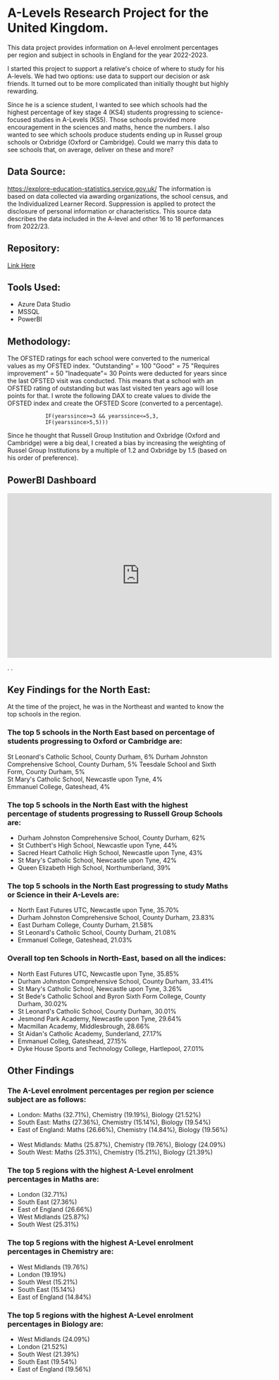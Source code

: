 # A-Levels Research Project for the United Kingdom.
This data project provides information on A-level enrolment percentages per region and subject in schools in England for the year 2022-2023.

I started this project to support a relative's choice of where to study for his A-levels. We had two options: use data to support our decision or ask friends. It turned out to be more complicated than initially thought but highly rewarding. 

Since he is a science student, I wanted to see which schools had the highest percentage of key stage 4 (KS4) students progressing to science-focused studies in A-Levels (KS5). Those schools provided more encouragement in the sciences and maths, hence the numbers. I also wanted to see which schools produce students ending up in Russel group schools or Oxbridge (Oxford or Cambridge). Could we marry this data to see schools that, on average, deliver on these and more? 


## Data Source: 
https://explore-education-statistics.service.gov.uk/ 
The information is based on data collected via awarding organizations, the school census, and the Individualized Learner Record.
Suppression is applied to protect the disclosure of personal information or characteristics.
This source data describes the data included in the A-level and other 16 to 18 performances from 2022/23.


## Repository:
[Link Here](https://github.com/osoisi/a_level_schools_compare)


## Tools Used:
* Azure Data Studio
* MSSQL
* PowerBI


## Methodology:
The OFSTED ratings for each school were converted to the numerical values as my OFSTED index.
"Outstanding" = 100
"Good" = 75
"Requires improvement" = 50
"Inadequate"= 30
Points were deducted for years since the last OFSTED visit was conducted. This means that a school with an OFSTED rating of outstanding but was last visited ten years ago will lose points for that. I wrote the following DAX to create values to divide the OFSTED index and create the OFSTED Score (converted to a percentage).
```	IF(yearssince >= 1 && yearssince <=2,1,
            IF(yearssince>=3 && yearssince<=5,3,
            IF(yearssince>5,5)))
```
Since he thought that Russell Group Institution and Oxbridge (Oxford and Cambridge) were a big deal, I created a bias by increasing the weighting of Russel Group Institutions by a multiple of 1.2 and Oxbridge by 1.5 (based on his order of preference). 


## PowerBI Dashboard
<iframe title="A_Levels_Project_2024" width="600" height="373.5" src="https://app.powerbi.com/view?r=eyJrIjoiY2I0ZTYyOTUtY2NmYi00ZDE2LThiMDktY2E5OTRhMjg1MDBkIiwidCI6IjliNGE1Yjc1LTE5N2ItNGNkMS1hNTQwLTg5YWRjMTQxYWYxMCJ9" frameborder="0" allowFullScreen="true"></iframe>

.
.

## Key Findings for the North East:
At the time of the project, he was in the Northeast and wanted to know the top schools in the region. 


### The top 5 schools in the North East based on percentage of students progressing to Oxford or Cambridge are: 
St Leonard's Catholic School, County Durham, 6%
Durham Johnston Comprehensive School, County Durham, 5% 
Teesdale School and Sixth Form, County Durham, 5%	 
St Mary's Catholic School, Newcastle upon Tyne, 4%	 
Emmanuel College, Gateshead, 4%	 

  
### The top 5 schools in the North East with the highest percentage of students progressing to Russell Group Schools are:
* Durham Johnston Comprehensive School, County Durham, 62%	 
* St Cuthbert's High School, Newcastle upon Tyne, 44%	 
* Sacred Heart Catholic High School, Newcastle upon Tyne, 43%	 
* St Mary's Catholic School, Newcastle upon Tyne, 42%	 
* Queen Elizabeth High School, Northumberland, 39%	 


### The top 5 schools in the North East progressing to study Maths or Science in their A-Levels are:
* North East Futures UTC, Newcastle upon Tyne, 35.70%	 
* Durham Johnston Comprehensive School, County Durham, 23.83%	 
* East Durham College, County Durham, 21.58% 
* St Leonard's Catholic School, County Durham, 21.08%	 
* Emmanuel College, Gateshead, 21.03%	

     
### Overall top ten Schools in North-East, based on all the indices:
* North East Futures UTC, Newcastle upon Tyne, 35.85%	 
* Durham Johnston Comprehensive School, County Durham, 33.41%	 
* St Mary's Catholic School, Newcastle upon Tyne, 3.26%	 
* St Bede's Catholic School and Byron Sixth Form College, County Durham,  30.02%	 
* St Leonard's Catholic School, County Durham, 30.01%	 
* Jesmond Park Academy, Newcastle upon Tyne, 29.64%	 
* Macmillan Academy, Middlesbrough, 28.66%	 
* St Aidan's Catholic Academy, Sunderland, 27.17%	 
* Emmanuel Colleg, Gateshead, 27.15%	 
* Dyke House Sports and Technology College, Hartlepool, 27.01%	 

  
## Other Findings

### The A-Level enrolment percentages per region per science subject are as follows: ​
* London: Maths (32.71%), Chemistry (19.19%), Biology (21.52%) ​
* South East: Maths (27.36%), Chemistry (15.14%), Biology (19.54%) ​
* East of England: Maths (26.66%), Chemistry (14.84%), Biology (19.56%) ​
* West Midlands: Maths (25.87%), Chemistry (19.76%), Biology (24.09%) ​
* South West: Maths (25.31%), Chemistry (15.21%), Biology (21.39%)​


### The top 5 regions with the highest A-Level enrolment percentages in Maths are:
* London (32.71%)
* South East (27.36%) ​
* East of England (26.66%) ​
* West Midlands (25.87%) ​
* South West (25.31%) ​


### The top 5 regions with the highest A-Level enrolment percentages in Chemistry are:
* West Midlands (19.76%) ​
* London (19.19%)
* South West (15.21%) ​
* South East (15.14%) ​
* East of England (14.84%) ​


### The top 5 regions with the highest A-Level enrolment percentages in Biology are:
* West Midlands (24.09%) ​
* London (21.52%)
* South West (21.39%) ​
* South East (19.54%) ​
* East of England (19.56%) ​
